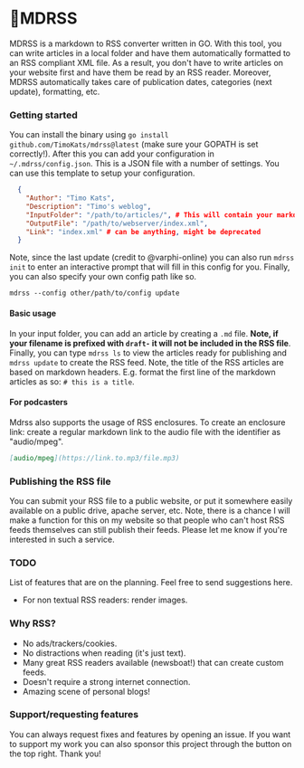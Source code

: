 # 📝MDRSS

MDRSS is a markdown to RSS converter written in GO. With this tool, you can write articles in a local folder and have them automatically formatted to an RSS compliant XML file. As a result, you don't have to write articles on your website first and have them be read by an RSS reader. Moreover, MDRSS automatically takes care of publication dates, categories (next update), formatting, etc.

### Getting started
You can install the binary using `go install github.com/TimoKats/mdrss@latest` (make sure your GOPATH is set correctly!). After this you can add your configuration in `~/.mdrss/config.json`. This is a JSON file with a number of settings. You can use this template to setup your configuration.

```JSON
  {
    "Author": "Timo Kats",
    "Description": "Timo's weblog",
    "InputFolder": "/path/to/articles/", # This will contain your markdown files
    "OutputFile": "/path/to/webserver/index.xml",
    "Link": "index.xml" # can be anything, might be deprecated
  }
```

Note, since the last update (credit to @varphi-online) you can also run `mdrss init` to enter an interactive prompt that will fill in this config for you. Finally, you can also specify your own config path like so.

```shell
mdrss --config other/path/to/config update
```

#### Basic usage

In your input folder, you can add an article by creating a `.md` file. **Note, if your filename is prefixed with `draft-` it will not be included in the RSS file**. Finally, you can type `mdrss ls` to view the articles ready for publishing and `mdrss update` to create the RSS feed. Note, the title of the RSS articles are based on markdown headers. E.g. format the first line of the markdown articles as so: `# this is a title`.  

#### For podcasters
Mdrss also supports the usage of RSS enclosures. To create an enclosure link: create a regular markdown link to the audio file with the identifier as "audio/mpeg".

```markdown
[audio/mpeg](https://link.to.mp3/file.mp3)
```

### Publishing the RSS file
You can submit your RSS file to a public website, or put it somewhere easily available on a public drive, apache server, etc. Note, there is a chance I will make a function for this on my website so that people who can't host RSS feeds themselves can still publish their feeds. Please let me know if you're interested in such a service.

### TODO
List of features that are on the planning. Feel free to send suggestions here.
 * For non textual RSS readers: render images.

### Why RSS?
 * No ads/trackers/cookies.
 * No distractions when reading (it's just text).
 * Many great RSS readers available (newsboat!) that can create custom feeds.
 * Doesn't require a strong internet connection.
 * Amazing scene of personal blogs!

### Support/requesting features
You can always request fixes and features by opening an issue. If you want to support my work you can also sponsor this project through the button on the top right. Thank you!
